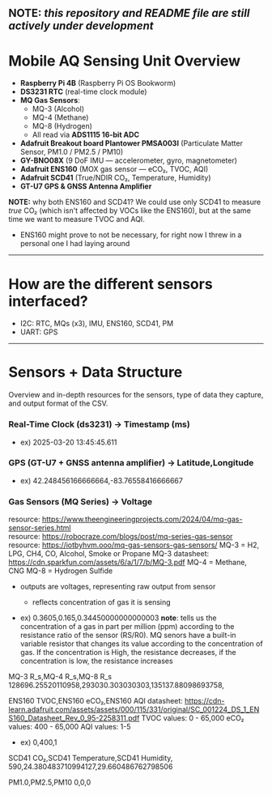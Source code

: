 **NOTE:** *this repository and README file are still actively under development*
---

# Mobile AQ Sensing Unit Overview

- **Raspberry Pi 4B** (Raspberry Pi OS Bookworm)
- **DS3231 RTC** (real-time clock module)
- **MQ Gas Sensors**:
  - MQ-3 (Alcohol)
  - MQ-4 (Methane)
  - MQ-8 (Hydrogen)
  - All read via **ADS1115 16-bit ADC**
- **Adafruit Breakout board Plantower PMSA003I** (Particulate Matter Sensor, PM1.0 / PM2.5 / PM10)
- **GY-BNO08X** (9 DoF IMU — accelerometer, gyro, magnetometer)
- **Adafruit ENS160** (MOX gas sensor — eCO₂, TVOC, AQI)
- **Adafruit SCD41** (True/NDIR CO₂, Temperature, Humidity)
- **GT-U7 GPS & GNSS Antenna Amplifier**


**NOTE:** why both ENS160 and SCD41? We could use only SCD41 to measure *true* CO₂ (which isn't affected by VOCs like the ENS160), but at the same time we want to measure TVOC and AQI. 
- ENS160 might prove to not be necessary, for right now I threw in a personal one I had laying around
---
# How are the different sensors interfaced?
- I2C: RTC, MQs (x3), IMU, ENS160, SCD41, PM
- UART: GPS
---
# Sensors + Data Structure 
Overview and in-depth resources for the sensors, type of data they capture, and output format of the CSV.

### Real-Time Clock (ds3231) -> Timestamp (ms)
- ex) 2025-03-20 13:45:45.611

### GPS (GT-U7 + GNSS antenna amplifier) -> Latitude,Longitude
- ex) 42.248456166666664,-83.76558416666667

### Gas Sensors (MQ Series) -> Voltage
resource: https://www.theengineeringprojects.com/2024/04/mq-gas-sensor-series.html  
resource: https://robocraze.com/blogs/post/mq-series-gas-sensor
resource: https://iotbyhvm.ooo/mq-gas-sensors-gas-sensors/
MQ-3 = H2, LPG, CH4, CO, Alcohol, Smoke or Propane
MQ-3 datasheet: https://cdn.sparkfun.com/assets/6/a/1/7/b/MQ-3.pdf
MQ-4 = Methane, CNG
MQ-8 = Hydrogen Sulfide 
- outputs are voltages, representing raw output from sensor 
    - reflects concentration of gas it is sensing 

- ex) 0.3605,0.165,0.34450000000000003
**note**: tells us the concentration of a gas in part per million (ppm) according to the resistance ratio of the sensor (RS/R0). MQ senors have a built-in variable resistor that changes its value according to the concentration of gas. If the concentration is High, the resistance decreases,  if the concentration is low, the resistance increases


MQ-3 R_s,MQ-4 R_s,MQ-8 R_s
128696.25520110958,293030.303030303,135137.88098693758,


ENS160 TVOC,ENS160 eCO₂,ENS160 AQI
datasheet: https://cdn-learn.adafruit.com/assets/assets/000/115/331/original/SC_001224_DS_1_ENS160_Datasheet_Rev_0_95-2258311.pdf 
TVOC values: 0 - 65,000
eCO₂ values: 400 - 65,000 
AQI values: 1-5
- ex) 0,400,1

SCD41 CO₂,SCD41 Temperature,SCD41 Humidity,
590,24.380483710994127,29.660486762798506

PM1.0,PM2.5,PM10
0,0,0
